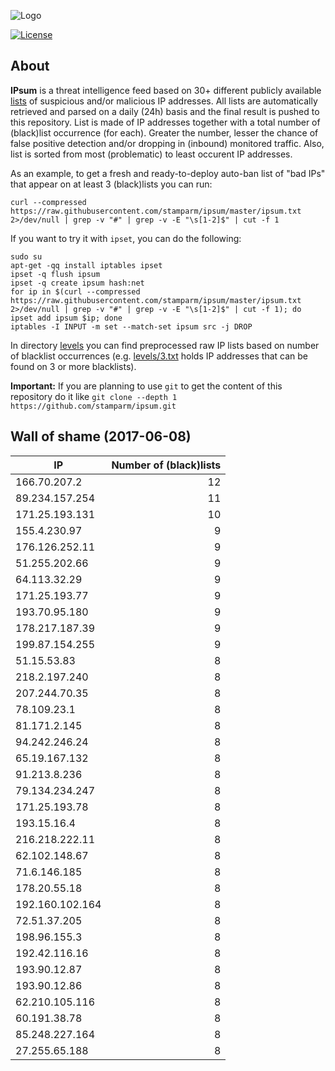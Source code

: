 ![Logo](logo.png)

[![License](https://img.shields.io/badge/license-Public_domain-red.svg)](https://wiki.creativecommons.org/wiki/Public_domain)

About
----

**IPsum** is a threat intelligence feed based on 30+ different publicly available [lists](https://github.com/stamparm/maltrail) of suspicious and/or malicious IP addresses. All lists are automatically retrieved and parsed on a daily (24h) basis and the final result is pushed to this repository. List is made of IP addresses together with a total number of (black)list occurrence (for each). Greater the number, lesser the chance of false positive detection and/or dropping in (inbound) monitored traffic. Also, list is sorted from most (problematic) to least occurent IP addresses.

As an example, to get a fresh and ready-to-deploy auto-ban list of "bad IPs" that appear on at least 3 (black)lists you can run:

```
curl --compressed https://raw.githubusercontent.com/stamparm/ipsum/master/ipsum.txt 2>/dev/null | grep -v "#" | grep -v -E "\s[1-2]$" | cut -f 1
```

If you want to try it with `ipset`, you can do the following:

```
sudo su
apt-get -qq install iptables ipset
ipset -q flush ipsum
ipset -q create ipsum hash:net
for ip in $(curl --compressed https://raw.githubusercontent.com/stamparm/ipsum/master/ipsum.txt 2>/dev/null | grep -v "#" | grep -v -E "\s[1-2]$" | cut -f 1); do ipset add ipsum $ip; done
iptables -I INPUT -m set --match-set ipsum src -j DROP
```

In directory [levels](levels) you can find preprocessed raw IP lists based on number of blacklist occurrences (e.g. [levels/3.txt](levels/3.txt) holds IP addresses that can be found on 3 or more blacklists).

**Important:** If you are planning to use `git` to get the content of this repository do it like `git clone --depth 1 https://github.com/stamparm/ipsum.git`

Wall of shame (2017-06-08)
----

|IP|Number of (black)lists|
|---|--:|
166.70.207.2|12
89.234.157.254|11
171.25.193.131|10
155.4.230.97|9
176.126.252.11|9
51.255.202.66|9
64.113.32.29|9
171.25.193.77|9
193.70.95.180|9
178.217.187.39|9
199.87.154.255|9
51.15.53.83|8
218.2.197.240|8
207.244.70.35|8
78.109.23.1|8
81.171.2.145|8
94.242.246.24|8
65.19.167.132|8
91.213.8.236|8
79.134.234.247|8
171.25.193.78|8
193.15.16.4|8
216.218.222.11|8
62.102.148.67|8
71.6.146.185|8
178.20.55.18|8
192.160.102.164|8
72.51.37.205|8
198.96.155.3|8
192.42.116.16|8
193.90.12.87|8
193.90.12.86|8
62.210.105.116|8
60.191.38.78|8
85.248.227.164|8
27.255.65.188|8
